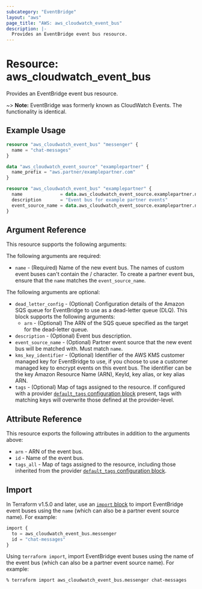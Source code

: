 ```yaml
---
subcategory: "EventBridge"
layout: "aws"
page_title: "AWS: aws_cloudwatch_event_bus"
description: |-
  Provides an EventBridge event bus resource.
---
```


# Resource: aws_cloudwatch_event_bus

Provides an EventBridge event bus resource.

~> **Note:** EventBridge was formerly known as CloudWatch Events. The functionality is identical.

## Example Usage

```terraform
resource "aws_cloudwatch_event_bus" "messenger" {
  name = "chat-messages"
}
```

```terraform
data "aws_cloudwatch_event_source" "examplepartner" {
  name_prefix = "aws.partner/examplepartner.com"
}

resource "aws_cloudwatch_event_bus" "examplepartner" {
  name              = data.aws_cloudwatch_event_source.examplepartner.name
  description       = "Event bus for example partner events"
  event_source_name = data.aws_cloudwatch_event_source.examplepartner.name
}
```

## Argument Reference

This resource supports the following arguments:

The following arguments are required:

* `name` - (Required) Name of the new event bus. The names of custom event buses can't contain the / character. To create a partner event bus, ensure that the `name` matches the `event_source_name`.

The following arguments are optional:

* `dead_letter_config` - (Optional) Configuration details of the Amazon SQS queue for EventBridge to use as a dead-letter queue (DLQ). This block supports the following arguments:
    * `arn` - (Optional) The ARN of the SQS queue specified as the target for the dead-letter queue.
* `description` - (Optional) Event bus description.
* `event_source_name` - (Optional) Partner event source that the new event bus will be matched with. Must match `name`.
* `kms_key_identifier` - (Optional) Identifier of the AWS KMS customer managed key for EventBridge to use, if you choose to use a customer managed key to encrypt events on this event bus. The identifier can be the key Amazon Resource Name (ARN), KeyId, key alias, or key alias ARN.
* `tags` - (Optional) Map of tags assigned to the resource. If configured with a provider [`default_tags` configuration block](/docs/providers/aws/index.html#default_tags-configuration-block) present, tags with matching keys will overwrite those defined at the provider-level.

## Attribute Reference

This resource exports the following attributes in addition to the arguments above:

* `arn` - ARN of the event bus.
* `id` - Name of the event bus.
* `tags_all` - Map of tags assigned to the resource, including those inherited from the provider [`default_tags` configuration block](https://registry.terraform.io/providers/hashicorp/aws/latest/docs#default_tags-configuration-block).

## Import

In Terraform v1.5.0 and later, use an [`import` block](https://developer.hashicorp.com/terraform/language/import) to import EventBridge event buses using the `name` (which can also be a partner event source name). For example:

```terraform
import {
  to = aws_cloudwatch_event_bus.messenger
  id = "chat-messages"
}
```

Using `terraform import`, import EventBridge event buses using the name of the event bus (which can also be a partner event source name). For example:

```console
% terraform import aws_cloudwatch_event_bus.messenger chat-messages
```
